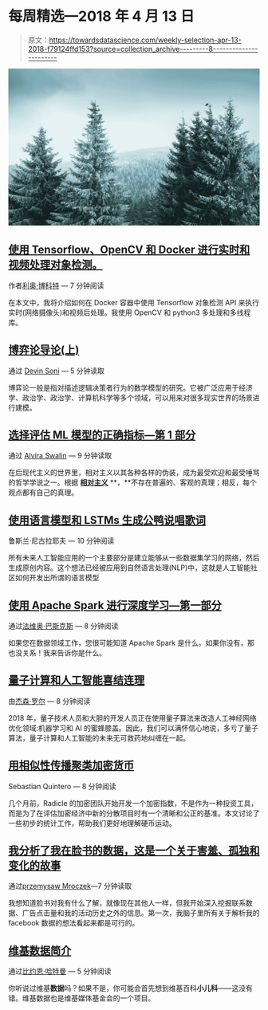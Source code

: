 # 每周精选—2018 年 4 月 13 日

> 原文：<https://towardsdatascience.com/weekly-selection-apr-13-2018-f79124ffd153?source=collection_archive---------8----------------------->

![](img/98748d1b4004386e290bef9b0bae4dd6.png)

## [使用 Tensorflow、OpenCV 和 Docker 进行实时和视频处理对象检测。](/real-time-and-video-processing-object-detection-using-tensorflow-opencv-and-docker-2be1694726e5)

作者[利奥·博科特](https://medium.com/u/9fe8aeb2abc6?source=post_page-----f79124ffd153--------------------------------) — 7 分钟阅读

在本文中，我将介绍如何在 Docker 容器中使用 Tensorflow 对象检测 API 来执行实时(网络摄像头)和视频后处理。我使用 OpenCV 和 python3 多处理和多线程库。

## [博弈论导论(上)](/introduction-to-game-theory-part-1-1a812d898e84)

通过 [Devin Soni](https://medium.com/u/5f4d2b8b896d?source=post_page-----f79124ffd153--------------------------------) — 5 分钟读取

博弈论一般是指对描述逻辑决策者行为的数学模型的研究。它被广泛应用于经济学、政治学、政治学、计算机科学等多个领域，可以用来对很多现实世界的场景进行建模。

## [选择评估 ML 模型的正确指标—第 1 部分](/choosing-the-right-metric-for-machine-learning-models-part-1-a99d7d7414e4)

通过 [Alvira Swalin](https://medium.com/u/185ec3b29f78?source=post_page-----f79124ffd153--------------------------------) — 9 分钟读取

在后现代主义的世界里，相对主义以其各种各样的伪装，成为最受欢迎和最受唾骂的哲学学说之一。根据 [**相对主义**](https://en.wikipedia.org/wiki/Relativism) **，**不存在普遍的、客观的真理；相反，每个观点都有自己的真理。

## [使用语言模型和 LSTMs 生成公鸭说唱歌词](/generating-drake-rap-lyrics-using-language-models-and-lstms-8725d71b1b12)

鲁斯兰·尼古拉耶夫 — 10 分钟阅读

所有未来人工智能应用的一个主要部分是建立能够从一些数据集学习的网络，然后生成原创内容。这个想法已经被应用到自然语言处理(NLP)中，这就是人工智能社区如何开发出所谓的语言模型

## [使用 Apache Spark 进行深度学习—第一部分](/deep-learning-with-apache-spark-part-1-6d397c16abd)

通过[法维奥·巴斯克斯](https://medium.com/u/e8ec6fa4d7d4?source=post_page-----f79124ffd153--------------------------------) — 8 分钟阅读

如果您在数据领域工作，您很可能知道 Apache Spark 是什么。如果你没有，那也没关系！我来告诉你是什么。

## [量子计算和人工智能喜结连理](/quantum-computing-and-ai-tie-the-knot-d4440267451b)

由[杰森·罗尔](https://medium.com/u/2d5006cc1b63?source=post_page-----f79124ffd153--------------------------------) — 8 分钟阅读

2018 年，量子技术人员和大胆的开发人员正在使用量子算法来改造人工神经网络优化领域:机器学习和 AI 的蜜蜂膝盖。因此，我们可以满怀信心地说，多亏了量子算法，量子计算和人工智能的未来无可救药地纠缠在一起。

## [用相似性传播聚类加密货币](/clustering-cryptocurrencies-with-affinity-propagation-b0ca9e105bb6)

Sebastian Quintero — 8 分钟阅读

几个月前，Radicle 的加密团队开始开发一个加密指数，不是作为一种投资工具，而是为了在评估加密经济中新的分散项目时有一个清晰和公正的基准。本文讨论了一些初步的统计工作，帮助我们更好地理解硬币运动。

## [我分析了我在脸书的数据，这是一个关于害羞、孤独和变化的故事](/i-analyzed-my-facebook-data-and-its-story-of-shyness-loneliness-and-change-7f4e0ec3a952)

通过[przemysaw Mroczek](https://medium.com/u/4a63f775e632?source=post_page-----f79124ffd153--------------------------------)—7 分钟读取

我想知道脸书对我有什么了解，就像现在其他人一样，但我开始深入挖掘联系数据、广告点击量和我的活动历史之外的信息。第一次，我脑子里所有关于解析我的 facebook 数据的想法看起来都是可行的。

## [维基数据简介](/a-brief-introduction-to-wikidata-bb4e66395eb1)

通过[比约恩·哈特曼](https://medium.com/u/e2be6afa4436?source=post_page-----f79124ffd153--------------------------------) — 5 分钟阅读

你听说过维基**数据**吗？如果不是，你可能会首先想到维基百科**小儿科**——这没有错。维基数据也是维基媒体基金会的一个项目。